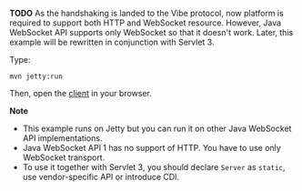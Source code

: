 **TODO** As the handshaking is landed to the Vibe protocol, now platform is required to support both HTTP and WebSocket resource. However, Java WebSocket API supports only WebSocket so that it doesn't work. Later, this example will be rewritten in conjunction with Servlet 3.

Type:

```
mvn jetty:run
```

Then, open the [client](http://jsbin.com/ditewo/1/watch?js,console) in your browser.

**Note**

* This example runs on Jetty but you can run it on other Java WebSocket API implementations.
* Java WebSocket API 1 has no support of HTTP. You have to use only WebSocket transport.
* To use it together with Servlet 3, you should declare `Server` as `static`, use vendor-specific API or introduce CDI.